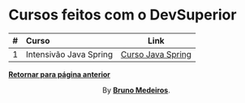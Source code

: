 # Cursos feitos com o DevSuperior

|  #  | Curso                  |                             Link                             |
| :-: | :--------------------- | :----------------------------------------------------------: |
|  1  | Intensivão Java Spring | [Curso Java Spring](./Intensiv%C3%A3o_Java_Spring/README.md) |

**[Retornar para página anterior](../README.md)**

<p align="center">By <strong><a href="https://github.com/BrunoMedeiros14">Bruno Medeiros</a></strong>.</p>
